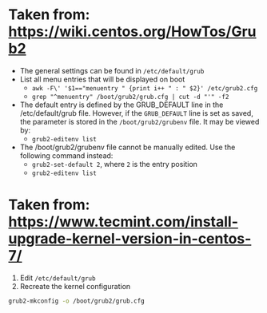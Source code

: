 # Taken from: https://wiki.centos.org/HowTos/Grub2

- The general settings can be found in `/etc/default/grub`
- List all menu entries that will be displayed on boot
    - `awk -F\' '$1=="menuentry " {print i++ " : " $2}' /etc/grub2.cfg`
    - `grep "^menuentry" /boot/grub2/grub.cfg | cut -d "'" -f2`
- The default entry is defined by the GRUB_DEFAULT line in the /etc/default/grub file.
  However, if the `GRUB_DEFAULT` line is set as saved,
  the parameter is stored in the `/boot/grub2/grubenv` file. It may be viewed by:
    - `grub2-editenv list`
- The /boot/grub2/grubenv file cannot be manually edited. Use the following command instead:
    - `grub2-set-default 2`, where `2` is the entry position
    - `grub2-editenv list`

# Taken from: https://www.tecmint.com/install-upgrade-kernel-version-in-centos-7/

1. Edit `/etc/default/grub`
2. Recreate the kernel configuration
```bash
grub2-mkconfig -o /boot/grub2/grub.cfg
```
